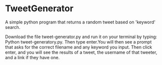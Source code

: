 # TweetGenerator
A simple python program  that returns a random tweet based on 'keyword' search.

Download the file tweet-generator.py and run it on your terminal by typing: Python tweet-generatory.py.
Then type enter.You will then see a prompt that asks for the correct filename and any keyword you input.
Then click enter, and you will see the results of a tweet, the username of that tweeter, and a link if they have one.

